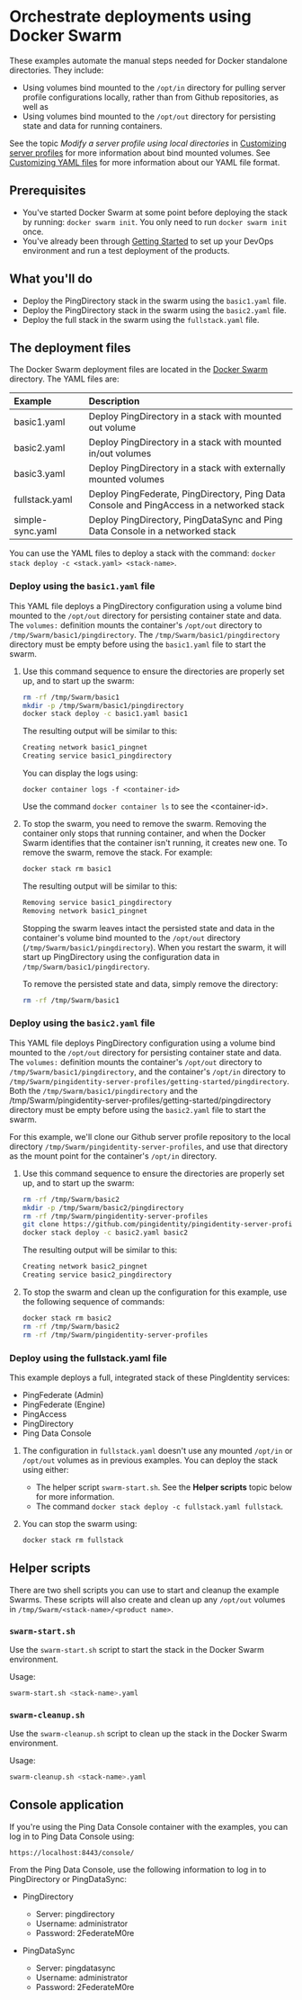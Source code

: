 # Orchestrate deployments using Docker Swarm

These examples automate the manual steps needed for Docker standalone directories. They include:

* Using volumes bind mounted to the `/opt/in` directory for pulling server profile configurations locally, rather than from Github repositories, as well as 
* Using volumes bind mounted to the `/opt/out` directory for persisting state and data for running containers.

See the topic *Modify a server profile using local directories* in [Customizing server profiles](profiles.md) for more information about bind mounted volumes. See [Customizing YAML files](yamlFiles.md) for more information about our YAML file format.

## Prerequisites

* You've started Docker Swarm at some point before deploying the stack by running: `docker swarm init`. You only need to run `docker swarm init` once.
* You've already been through [Getting Started](getStarted.md) to set up your DevOps environment and run a test deployment of the products.

## What you'll do

* Deploy the PingDirectory stack in the swarm using the `basic1.yaml` file.
* Deploy the PingDirectory stack in the swarm using the `basic2.yaml` file.
* Deploy the full stack in the swarm using the `fullstack.yaml` file.

## The deployment files

The Docker Swarm deployment files are located in the [Docker Swarm](../12-docker-swarm) directory. The YAML files are:

| Example | Description |
| :--- | :--- |
| basic1.yaml | Deploy PingDirectory in a stack with mounted out volume |
| basic2.yaml | Deploy PingDirectory in a stack with mounted in/out volumes |
| basic3.yaml | Deploy PingDirectory in a stack with externally mounted volumes |
| fullstack.yaml | Deploy PingFederate, PingDirectory, Ping Data Console and PingAccess in a networked stack |
| simple-sync.yaml | Deploy PingDirectory, PingDataSync and Ping Data Console in a networked stack |

You can use the YAML files to deploy a stack with the command: `docker stack deploy -c <stack.yaml> <stack-name>`.

### Deploy using the `basic1.yaml` file

This YAML file deploys a PingDirectory configuration using a volume bind mounted to the `/opt/out` directory for persisting container state and data. The `volumes:` definition mounts the container's `/opt/out` directory to `/tmp/Swarm/basic1/pingdirectory`. The `/tmp/Swarm/basic1/pingdirectory` directory must be empty before using the `basic1.yaml` file to start the swarm.

1. Use this command sequence to ensure the directories are properly set up, and to start up the swarm:

   ```bash
   rm -rf /tmp/Swarm/basic1
   mkdir -p /tmp/Swarm/basic1/pingdirectory
   docker stack deploy -c basic1.yaml basic1
   ```

   The resulting output will be similar to this: 
   ```bash
   Creating network basic1_pingnet
   Creating service basic1_pingdirectory
   ```

   You can display the logs using:

   `docker container logs -f <container-id>`

   Use the command `docker container ls` to see the \<container-id>.

2. To stop the swarm, you need to remove the swarm. Removing the container only stops that running container, and when the Docker Swarm identifies that the container isn't running, it creates new one. To remove the swarm, remove the stack. For example:

   ```bash
   docker stack rm basic1
   ```

   The resulting output will be similar to this: 
   ```bash
   Removing service basic1_pingdirectory
   Removing network basic1_pingnet
   ```

   Stopping the swarm leaves intact the persisted state and data in the container's volume bind mounted to the `/opt/out` directory (`/tmp/Swarm/basic1/pingdirectory`). When you restart the swarm, it will start up PingDirectory using the configuration data in `/tmp/Swarm/basic1/pingdirectory`. 

   To remove the persisted state and data, simply remove the directory:

   ```bash
   rm -rf /tmp/Swarm/basic1
   ```

### Deploy using the `basic2.yaml` file

This YAML file deploys PingDirectory configuration using a volume bind mounted to the `/opt/out` directory for persisting container state and data. The `volumes:` definition mounts the container's `/opt/out` directory to `/tmp/Swarm/basic1/pingdirectory`, and the container's `/opt/in` directory to `/tmp/Swarm/pingidentity-server-profiles/getting-started/pingdirectory`. Both the `/tmp/Swarm/basic1/pingdirectory` and the /tmp/Swarm/pingidentity-server-profiles/getting-started/pingdirectory directory must be empty before using the `basic2.yaml` file to start the swarm.

For this example, we'll clone our Github server profile repository to the local directory `/tmp/Swarm/pingidentity-server-profiles`, and use that directory as the mount point for the container's `/opt/in` directory.

1. Use this command sequence to ensure the directories are properly set up, and to start up the swarm:

   ```bash
   rm -rf /tmp/Swarm/basic2
   mkdir -p /tmp/Swarm/basic2/pingdirectory
   rm -rf /tmp/Swarm/pingidentity-server-profiles
   git clone https://github.com/pingidentity/pingidentity-server-profiles.git /tmp/Swarm/pingidentity-server-profiles
   docker stack deploy -c basic2.yaml basic2
   ```

   The resulting output will be similar to this: 

   ```bash
   Creating network basic2_pingnet
   Creating service basic2_pingdirectory
   ```

2. To stop the swarm and clean up the configuration for this example, use the following sequence of commands:

   ```bash
   docker stack rm basic2
   rm -rf /tmp/Swarm/basic2
   rm -rf /tmp/Swarm/pingidentity-server-profiles
   ```

<!-- ### Deploy using the `basic3.yaml` file

This example is the same as for `basic2.yaml`, with the exception that in this case the YAML file references a `docker volume` that you create, and bind mounts it to the `/opt/in` volume. You'll also use the Docker volume you created to share the our Github repository that you'll clone.

You'll create a `docker volume` named `pingdirectory-config`. This will create a Docker external volume that can be used by any container in a stack. In this case, it will be used by the `/opt/in` (internal, container-specific) volume definition.
clone our Github server profile repository to the `pingdirectory-config` local directory, then you'll mount `/tmp/Swarm/pingidentity-server-profiles` to the `pingdirectory-config` Docker volume you created. 

1. Use this command sequence to ensure the directories are properly set up, and to start up the swarm:
   ```bash
   rm -rf /tmp/Swarm/basic3
   mkdir -p /tmp/Swarm/basic3/pingdirectory
   rm -rf /tmp/Swarm/pingidentity-server-profiles
   docker volume pingdirectory-config
   git clone https://github.com/pingidentity/pingidentity-server-profiles.git /tmp/Swarm/pingidentity-server-profiles
   docker stack deploy -c basic2.yaml basic2
   ```

   The resulting output will be similar to this: 
   ```bash
   Creating network basic2_pingnet
   Creating service basic2_pingdirectory
   ```

2. To stop the swarm and clean up the configuration for this example, use the following sequence of commands:
   ```bash
   docker stack rm basic2
   rm -rf /tmp/Swarm/basic2
   rm -rf /tmp/Swarm/pingidentity-server-profiles
   ``` -->

### Deploy using the fullstack.yaml file

This example deploys a full, integrated stack of these PingIdentity services:

* PingFederate (Admin)
* PingFederate (Engine)
* PingAccess
* PingDirectory
* Ping Data Console

1. The configuration in `fullstack.yaml` doesn't use any mounted `/opt/in` or `/opt/out` volumes as in previous examples. You can deploy the stack using either:

   * The helper script `swarm-start.sh`. See the **Helper scripts** topic below for more information.
   * The command `docker stack deploy -c fullstack.yaml fullstack`.

2. You can stop the swarm using:

   ```bash
   docker stack rm fullstack
   ```

## Helper scripts

There are two shell scripts you can use to start and cleanup the example Swarms. These scripts will also create and clean up any `/opt/out` volumes in `/tmp/Swarm/<stack-name>/<product name>`.

### `swarm-start.sh`

Use the `swarm-start.sh` script to start the stack in the Docker Swarm environment.

Usage: 

```bash
swarm-start.sh <stack-name>.yaml
```

### `swarm-cleanup.sh`

Use the `swarm-cleanup.sh` script to clean up the stack in the Docker Swarm environment.

Usage:

```bash
swarm-cleanup.sh <stack-name>.yaml
```

## Console application

If you're using the Ping Data Console container with the examples, you can log in to Ping Data Console using:

`https://localhost:8443/console/`

From the Ping Data Console, use the following information to log in to PingDirectory or PingDataSync:

* PingDirectory
    - Server: pingdirectory
    - Username: administrator
    - Password: 2FederateM0re
  
* PingDataSync
    - Server: pingdatasync
    - Username: administrator
    - Password: 2FederateM0re

